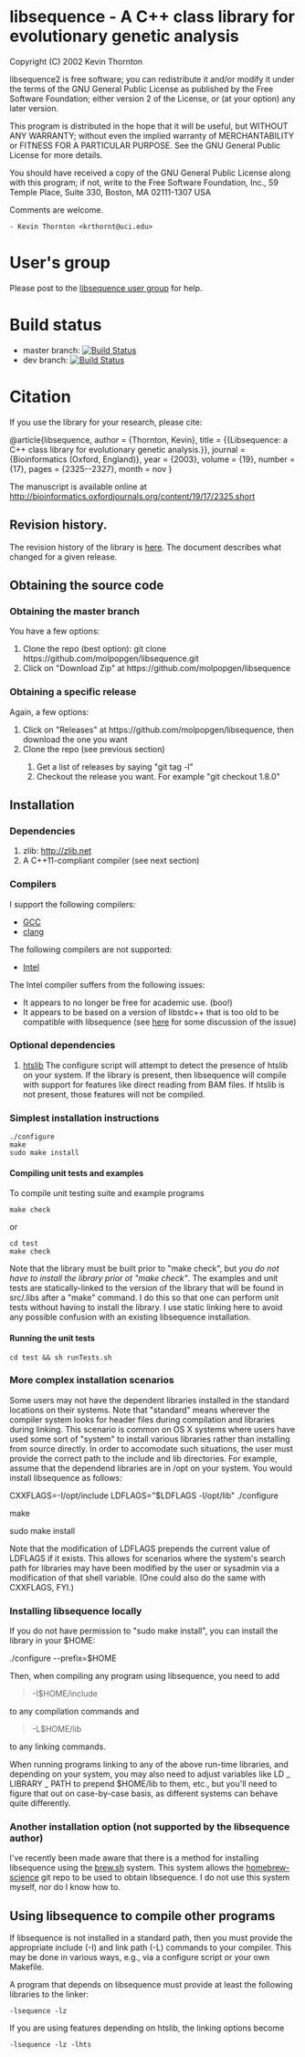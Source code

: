# libsequence - A C++ class library for evolutionary genetic analysis



  Copyright (C) 2002 Kevin Thornton

  libsequence2 is free software; you can redistribute it and/or modify
  it under the terms of the GNU General Public License as published by
  the Free Software Foundation; either version 2 of the License, or
  (at your option) any later version.

  This program is distributed in the hope that it will be useful,
  but WITHOUT ANY WARRANTY; without even the implied warranty of
  MERCHANTABILITY or FITNESS FOR A PARTICULAR PURPOSE.  See the
  GNU General Public License for more details.

  You should have received a copy of the GNU General Public License
  along with this program; if not, write to the Free Software
  Foundation, Inc., 59 Temple Place, Suite 330, Boston, MA  02111-1307  USA

Comments are welcome.

	- Kevin Thornton <krthornt@uci.edu>

# User's group

Please post to the [libsequence user group](https://groups.google.com/forum/#!forum/libsequence-users) for help.

# Build status

* master branch: [![Build Status](https://travis-ci.org/molpopgen/libsequence.svg?branch=master)](https://travis-ci.org/molpopgen/libsequence)
* dev branch: [![Build Status](https://travis-ci.org/molpopgen/libsequence.svg?branch=dev)](https://travis-ci.org/molpopgen/libsequence)


# Citation

If you use the library for your research, please cite:

@article{libsequence,
author = {Thornton, Kevin},
title = {{Libsequence: a C++ class library for evolutionary genetic analysis.}},
journal = {Bioinformatics (Oxford, England)},
year = {2003},
volume = {19},
number = {17},
pages = {2325--2327},
month = nov
}

The manuscript is available online at http://bioinformatics.oxfordjournals.org/content/19/17/2325.short

## Revision history.

The revision history of the library is [here](REVISION_HISTORY.md).  The document describes what changed for a given release.

## Obtaining the source code

### Obtaining the master branch
You have a few options:
<ol>
<li> Clone the repo (best option): git clone https://github.com/molpopgen/libsequence.git</li>
<li> Click on "Download Zip" at https://github.com/molpopgen/libsequence </li>
</ol>

### Obtaining a specific release
Again, a few options:
<ol>
<li> Click on "Releases" at https://github.com/molpopgen/libsequence, then download the one you want </li>
<li> Clone the repo (see previous section)</li>
<ol>
<li> Get a list of releases by saying "git tag -l" </li>
<li> Checkout the release you want.  For example "git checkout 1.8.0"</li>
</ol>
</ol>

## Installation

### Dependencies

1. zlib: http://zlib.net
2. A C++11-compliant compiler (see next section)

### Compilers

I support the following compilers:

* [GCC](http://gcc.gnu.org)
* [clang](http://clang.llvm.org)

The following compilers are not supported:

* [Intel](https://software.intel.com/en-us/intel-compilers)

The Intel compiler suffers from the following issues:

* It appears to no longer be free for academic use. (boo!)
* It appears to be based on a version of libstdc++ that is too old to be compatible with libsequence (see [here](https://github.com/molpopgen/libsequence/pull/4) for some discussion of the issue)

### Optional dependencies

1. [htslib](http://htslib.org) The configure script will attempt to detect the presence of htslib on your system.  If the library is present, then libsequence will compile with support for features like direct reading from BAM files.  If htslib is not present, those features will not be compiled.
   
### Simplest installation instructions

~~~
./configure
make
sudo make install
~~~

#### Compiling unit tests and examples

To compile unit testing suite and example programs

~~~
make check
~~~

or

~~~
cd test
make check
~~~

Note that the library must be built prior to "make check", but _you do not have to install the library prior ot "make check"_.  The examples and unit tests are statically-linked to the version of the library that will be found in src/.libs after a "make" command.  I do this so that one can perform unit tests without having to install the library.  I use static linking here to avoid any possible confusion with an existing libsequence installation.

#### Running the unit tests

~~~
cd test && sh runTests.sh
~~~

### More complex installation scenarios

Some users may not have the dependent libraries installed in the standard locations on their systems.  Note that "standard" means wherever the compiler system looks for header files during compilation and libraries during linking.  This scenario is common on OS X systems where users have used some sort of "system" to install various libraries rather than installing from source directly.  In order to accomodate such situations, the user must provide the correct path to the include and lib directories.  For example, assume that the dependend libraries are in /opt on your system.  You would install libsequence as follows:

CXXFLAGS=-I/opt/include LDFLAGS="$LDFLAGS -l/opt/lib" ./configure

make

sudo make install

Note that the modification of LDFLAGS prepends the current value of LDFLAGS if it exists.  This allows for scenarios where the system's search path for libraries may have been modified by the user or sysadmin via a modification of that shell variable.  (One could also do the same with CXXFLAGS, FYI.)

### Installing libsequence locally

If you do not have permission to "sudo make install", you can install the library in your $HOME:

./configure --prefix=$HOME

Then, when compiling any program using libsequence, you need to add

> -I$HOME/include

to any compilation commands and

> -L$HOME/lib

to any linking commands.

When running programs linking to any of the above run-time libraries, and depending on your system, you may also need to adjust variables like LD _ LIBRARY _ PATH to prepend $HOME/lib to them, etc., but you'll need to figure that out on case-by-case basis, as different systems can behave quite differently.

### Another installation option (not supported by the libsequence author)

I've recently been made aware that there is a method for installing libsequence using the [brew.sh](http://brew.sh/) system.  This system allows the [homebrew-science](https://github.com/Homebrew/homebrew-science) git repo to be used to obtain libsequence.  I do not use this system myself, nor do I know how to.

## Using libsequence to compile other programs

If libsequence is not installed in a standard path, then you must provide the appropriate include (-I) and link path (-L) commands to your compiler.  This may be done in various ways, e.g., via a configure script or your own Makefile.

A program that depends on libsequence must provide at least the following libraries to the linker:

~~~
-lsequence -lz 
~~~

If you are using features depending on htslib, the linking options become

~~~
-lsequence -lz -lhts
~~~

